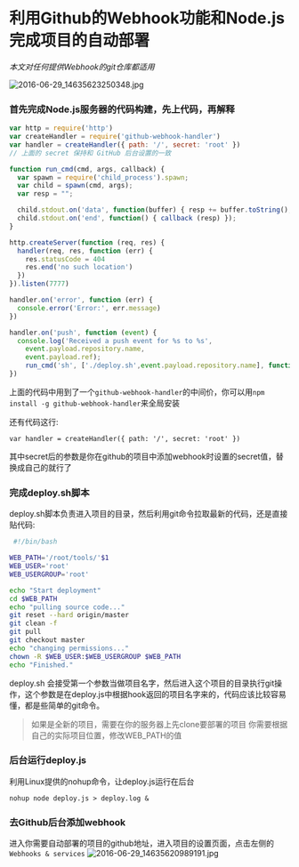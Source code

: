 # 利用Github的Webhook功能和Node.js完成项目的自动部署
_本文对任何提供Webhook的git仓库都适用_

![2016-06-29_14635623250348.jpg](http://pic.mylonly.com/2016-06-29_14635623250348.jpg)

### 首先完成Node.js服务器的代码构建，先上代码，再解释
	
``` Node.js
var http = require('http')
var createHandler = require('github-webhook-handler')
var handler = createHandler({ path: '/', secret: 'root' })
// 上面的 secret 保持和 GitHub 后台设置的一致

function run_cmd(cmd, args, callback) {
  var spawn = require('child_process').spawn;
  var child = spawn(cmd, args);
  var resp = "";

  child.stdout.on('data', function(buffer) { resp += buffer.toString(); });
  child.stdout.on('end', function() { callback (resp) });
}

http.createServer(function (req, res) {
  handler(req, res, function (err) {
    res.statusCode = 404
    res.end('no such location')
  })
}).listen(7777)

handler.on('error', function (err) {
  console.error('Error:', err.message)
})

handler.on('push', function (event) {
  console.log('Received a push event for %s to %s',
    event.payload.repository.name,
    event.payload.ref);
    run_cmd('sh', ['./deploy.sh',event.payload.repository.name], function(text){ console.log(text) });
})
```
上面的代码中用到了一个`github-webhook-handler`的中间价，你可以用`npm install -g github-webhook-handler`来全局安装

还有代码这行:
```
var handler = createHandler({ path: '/', secret: 'root' }) 
```
其中secret后的参数是你在github的项目中添加webhook时设置的secret值，替换成自己的就行了

### 完成deploy.sh脚本
deploy.sh脚本负责进入项目的目录，然后利用git命令拉取最新的代码，还是直接贴代码:

```Bash Shell
 #!/bin/bash

WEB_PATH='/root/tools/'$1
WEB_USER='root'
WEB_USERGROUP='root'

echo "Start deployment"
cd $WEB_PATH
echo "pulling source code..."
git reset --hard origin/master
git clean -f
git pull
git checkout master
echo "changing permissions..."
chown -R $WEB_USER:$WEB_USERGROUP $WEB_PATH
echo "Finished."
```
deploy.sh 会接受第一个参数当做项目名字，然后进入这个项目的目录执行git操作，这个参数是在deploy.js中根据hook返回的项目名字来的，代码应该比较容易懂，都是些简单的git命令。

> 如果是全新的项目，需要在你的服务器上先clone要部署的项目
> 你需要根据自己的实际项目位置，修改WEB_PATH的值

### 后台运行deploy.js
利用Linux提供的nohup命令，让deploy.js运行在后台

```
nohup node deploy.js > deploy.log &
```

### 去Github后台添加webhook
进入你需要自动部署的项目的github地址，进入项目的设置页面，点击左侧的`Webhooks & services`
![2016-06-29_14635620989191.jpg](http://pic.mylonly.com/2016-06-29_14635620989191.jpg)


